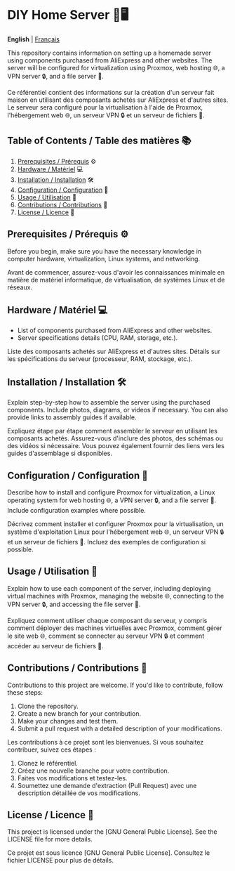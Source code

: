 # DIY Home Server 🏡🖥️

**English** | [Français](#serveur-maison-🏡🖥️)

This repository contains information on setting up a homemade server using components purchased from AliExpress and other websites. The server will be configured for virtualization using Proxmox, web hosting 🌐, a VPN server 🔒, and a file server 📁.

Ce référentiel contient des informations sur la création d'un serveur fait maison en utilisant des composants achetés sur AliExpress et d'autres sites. Le serveur sera configuré pour la virtualisation à l'aide de Proxmox, l'hébergement web 🌐, un serveur VPN 🔒 et un serveur de fichiers 📁.

## Table of Contents / Table des matières 📚

1. [Prerequisites / Prérequis](#prerequisites--prérequis) ⚙️
2. [Hardware / Matériel](#hardware--matériel) 💻
3. [Installation / Installation](#installation--installation) 🛠️
4. [Configuration / Configuration](#configuration--configuration) 🧰
5. [Usage / Utilisation](#usage--utilisation) 🚀
6. [Contributions / Contributions](#contributions--contributions) 🤝
7. [License / Licence](#license--licence) 📝

## Prerequisites / Prérequis ⚙️

Before you begin, make sure you have the necessary knowledge in computer hardware, virtualization, Linux systems, and networking.

Avant de commencer, assurez-vous d'avoir les connaissances minimale en matière de matériel informatique, de virtualisation, de systèmes Linux et de réseaux.

## Hardware / Matériel 💻

- List of components purchased from AliExpress and other websites.
- Server specifications details (CPU, RAM, storage, etc.).

Liste des composants achetés sur AliExpress et d'autres sites.
Détails sur les spécifications du serveur (processeur, RAM, stockage, etc.).

## Installation / Installation 🛠️

Explain step-by-step how to assemble the server using the purchased components. Include photos, diagrams, or videos if necessary. You can also provide links to assembly guides if available.

Expliquez étape par étape comment assembler le serveur en utilisant les composants achetés. Assurez-vous d'inclure des photos, des schémas ou des vidéos si nécessaire. Vous pouvez également fournir des liens vers les guides d'assemblage si disponibles.

## Configuration / Configuration 🧰

Describe how to install and configure Proxmox for virtualization, a Linux operating system for web hosting 🌐, a VPN server 🔒, and a file server 📁. Include configuration examples where possible.

Décrivez comment installer et configurer Proxmox pour la virtualisation, un système d'exploitation Linux pour l'hébergement web 🌐, un serveur VPN 🔒 et un serveur de fichiers 📁. Incluez des exemples de configuration si possible.

## Usage / Utilisation 🚀

Explain how to use each component of the server, including deploying virtual machines with Proxmox, managing the website 🌐, connecting to the VPN server 🔒, and accessing the file server 📁.

Expliquez comment utiliser chaque composant du serveur, y compris comment déployer des machines virtuelles avec Proxmox, comment gérer le site web 🌐, comment se connecter au serveur VPN 🔒 et comment accéder au serveur de fichiers 📁.

## Contributions / Contributions 🤝

Contributions to this project are welcome. If you'd like to contribute, follow these steps:
1. Clone the repository.
2. Create a new branch for your contribution.
3. Make your changes and test them.
4. Submit a pull request with a detailed description of your modifications.

Les contributions à ce projet sont les bienvenues. Si vous souhaitez contribuer, suivez ces étapes :
1. Clonez le référentiel.
2. Créez une nouvelle branche pour votre contribution.
3. Faites vos modifications et testez-les.
4. Soumettez une demande d'extraction (Pull Request) avec une description détaillée de vos modifications.

## License / Licence 📝

This project is licensed under the [GNU General Public License]. See the LICENSE file for more details.

Ce projet est sous licence [GNU General Public License]. Consultez le fichier LICENSE pour plus de détails.
